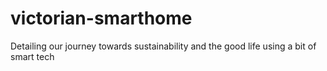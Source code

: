# victorian-smarthome
Detailing our journey towards sustainability and the good life using a bit of smart tech
